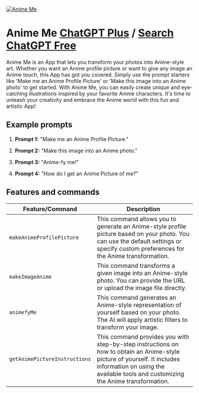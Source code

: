 
[![Anime Me](https://files.oaiusercontent.com/file-APQzsbN9UnfLbK2czxaXTQxd?se=2123-10-17T22%3A53%3A11Z&sp=r&sv=2021-08-06&sr=b&rscc=max-age%3D31536000%2C%20immutable&rscd=attachment%3B%20filename%3DDALL%25C2%25B7E%25202023-11-10%252014.49.41%2520-%2520Anime-style%2520circular%2520logo%2520with%2520a%2520single%252C%2520dynamic%252C%2520and%2520colorful%2520anime%2520character.%2520The%2520character%2520should%2520have%2520exaggerated%2520facial%2520expressions%2520typical%2520of%2520an.png&sig=jRwaBmVv8NULcSz8XWB9wW3AXViA%2BYxfuIZPgOTbWaA%3D)](https://chat.openai.com/g/g-hXlHRbEkS-anime-me)

# Anime Me [ChatGPT Plus](https://chat.openai.com/g/g-hXlHRbEkS-anime-me) / [Search ChatGPT Free](https://gptcall.net/index.html#/?search=Anime%20Me)

Anime Me is an App that lets you transform your photos into Anime-style art. Whether you want an Anime profile picture or want to give any image an Anime touch, this App has got you covered. Simply use the prompt starters like 'Make me an Anime Profile Picture' or 'Make this image into an Anime photo' to get started. With Anime Me, you can easily create unique and eye-catching illustrations inspired by your favorite Anime characters. It's time to unleash your creativity and embrace the Anime world with this fun and artistic App!

## Example prompts

1. **Prompt 1:** "Make me an Anime Profile Picture."

2. **Prompt 2:** "Make this image into an Anime photo."

3. **Prompt 3:** "Anime-fy me!"

4. **Prompt 4:** "How do I get an Anime Picture of me?"


## Features and commands

| Feature/Command | Description |
| --- | --- |
| `makeAnimeProfilePicture` | This command allows you to generate an Anime-style profile picture based on your photo. You can use the default settings or specify custom preferences for the Anime transformation. |
| `makeImageAnime` | This command transforms a given image into an Anime-style photo. You can provide the URL or upload the image file directly. |
| `animefyMe` | This command generates an Anime-style representation of yourself based on your photo. The AI will apply artistic filters to transform your image. |
| `getAnimePictureInstructions` | This command provides you with step-by-step instructions on how to obtain an Anime-style picture of yourself. It includes information on using the available tools and customizing the Anime transformation. |


